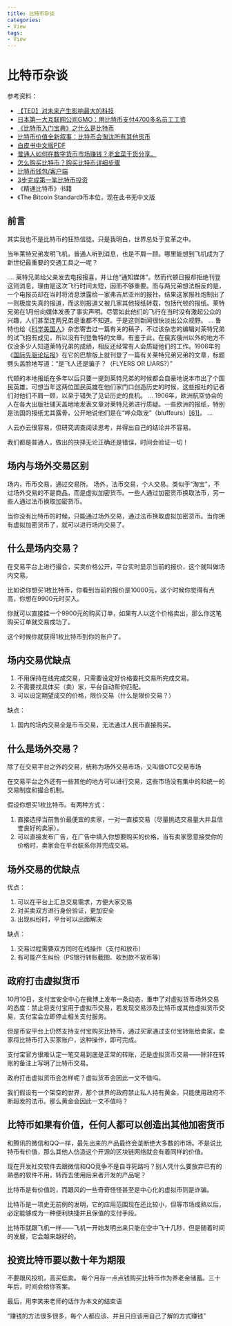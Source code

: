 ```yaml
---
title: 比特币杂谈
categories:
- View
tags:
- View
---
```

比特币杂谈
===
参考资料：
- [【TED】对未来产生影响最大的科技](http://open.163.com/newview/movie/free?pid=MC0Q7LQR3&mid=MC0Q97OP1)
- [日本第一大互联网公司GMO：用比特币支付4700多名员工工资](https://www.jinse.com/blockchain/452580.html)
- [《比特币入门宝典》之什么是比特币](http://bjiebtc.com/shenme-bitebi/)
- [比特币价值全新叙事：比特币会淘汰所有其他货币](http://btc66.net/?p=1766)
- [白皮书中文版PDF](https://github.com/GammaGao/bitcoinwhitepaper/blob/master/bitcoin_cn.pdf)
- [普通人如何在数字货币市场赚钱？老韭菜干货分享。](https://www.bilibili.com/video/av67624819/?spm_id_from=trigger_reload)
- [怎么购买比特币？购买比特币详细步骤](https://zhuanlan.zhihu.com/p/67803602)
- [比特币钱包/客户端](https://electrum.org/#download)
- [3步完成第一笔比特币投资](http://bjiebtc.com/rumen-bitebi/)
- 《精通比特币》书籍
- 《The Bitcoin Standard》币本位，现在此书无中文版

## 前言
其实我也不是比特币的狂热信徒。只是我明白，世界总处于变革之中。

当年莱特兄弟发明飞机，普通人听到消息，也是不屑一顾。哪里能想到飞机成为了新世纪最重要的交通工具之一呢？

....
莱特兄弟给父亲发去电报报喜，并让他“通知媒体”。然而代顿日报却拒绝刊登这则消息，理由是这次飞行时间太短，因而不够重要。而与两兄弟想法相反的是，一个电报员却在当时将消息泄露给一家弗吉尼亚州的报社，结果这家报社炮制出了一则极度失真的报道，而这则报道又被几家其他报纸转载，包括代顿的报纸。莱特兄弟在1月份向媒体发表了事实声明。尽管如此他们的飞行在当时没有激起公众的兴趣，人们甚至连两兄弟是谁都不知道。于是这则新闻很快淡出公众视野。
...
鲁特也给《[科学美国人](https://zh.wikipedia.org/wiki/%E7%A7%91%E5%AD%A6%E7%BE%8E%E5%9B%BD%E4%BA%BA "科学美国人")》杂志寄去过一篇有关的稿子，不过该杂志的编辑对莱特兄弟的试飞抱有成见，所以没有刊登鲁特的文章。有鉴于此，在俄亥俄州以外的地方不仅没多少人知道莱特兄弟的成绩，相反还经常有人会质疑他们的工作。1906年的《[国际先驱论坛报](https://zh.wikipedia.org/wiki/%E5%9B%BD%E9%99%85%E5%85%88%E9%A9%B1%E8%AE%BA%E5%9D%9B%E6%8A%A5 "国际先驱论坛报")》在它的巴黎版上就刊登了一篇有关莱特兄弟兄弟的文章，标题劈头盖脸地写道：“是飞人还是骗子？（FLYERS OR LIARS?）”

代顿的本地报纸在多年以后只要一提到莱特兄弟的时候都会自豪地说本市出了个国民英雄，可想当年这两位国民英雄在他们家门口创造历史的时候，这些报社的记者们对他们不屑一顾，以至于错失了见证历史的良机。
...
1906年，欧洲航空协会的人在各大出版社铺天盖地地发表文章对莱特兄弟进行质疑。一些欧洲的报纸，特别是法国的报纸尤其露骨，公开地说他们是在“哗众取宠”（bluffeurs）[[61]](https://zh.wikipedia.org/wiki/%E8%8E%B1%E7%89%B9%E5%85%84%E5%BC%9F#cite_note-WriB-61)。
...

人云亦云很容易，但研究调查阅读思考，并得出自己的结论并不容易。

我们都是普通人，做出的抉择无论正确还是错误，时间会验证一切！

## 场内与场外交易区别

场内，币币交易，通过交易所。
场外，法币交易，个人交易。类似于“淘宝”，不过场外交易的不是商品，而是虚拟加密货币。一些人通过加密货币换取法币，另一些人通过法币换取加密货币。

当你没有比特币的时候，只能通过场外交易，通过法币换取虚拟加密货币。当你拥有虚拟加密货币了，就可以进行场内交易了。

## 什么是场内交易？

在交易平台上进行撮合，买卖价格公开，平台实时显示当前的报价，这个就叫做场内交易。

比如说你想买1枚比特币，你看到当前的报价是10000元，这个时候你觉得有点高，你想在9900元时买入。

你就可以直接挂一个9900元的购买订单，如果有人以这个价格卖出，那么你这笔购买订单就交易成功了。

这个时候你就获得1枚比特币到你的账户了。

## 场内交易优缺点
1.  不用保持在线完成交易，只需要设定好价格委托交易所完成交易。
2.  不需要找具体买（卖）家，平台自动帮你匹配。
3.  可以设定期望成交的价格，限价交易（什么是限价交易？）

缺点：

1.  国内的场内交易全是币币交易，无法通过人民币直接购买。

## 什么是场外交易？

除了在交易平台之外的交易，统称为场外交易市场，又叫做OTC交易市场

在交易平台之外还有一些其他的地方可以进行交易，这些市场没有集中的和统一的交易制度和撮合机制。

假设你想买1枚比特币。有两种方式：

1.  直接选择当前售价最便宜的卖家，一对一直接交易（尽量挑选交易量大并且信誉良好的卖家）。
2.  可以直接发布广告，在广告中填入你想要购买的价格，当有卖家愿意接受你的价格时，卖家会在平台联系你并完成交易。

## 场外交易的优缺点

优点：

1.  可以在平台上汇总交易需求，方便大家交易
2.  对买卖双方进行身份验证，更加安全
3.  出现纠纷时，平台可以出面解决

缺点：

1.  交易过程需要双方同时在线操作（支付和放币）
2.  有可能产生纠纷（PS银行转账截图、收到款不放币等）

## 政府打击虚拟货币

10月10日，支付宝安全中心在微博上发布一条动态，重申了对虚拟货币场外交易的态度：禁止将支付宝用于虚拟币交易，若发现交易涉及比特币或其他虚拟货币交易，支付宝会立即停止相关支付服务。

但是币安平台上仍然支持支付宝购买比特币，通过买家通过支付宝转账给卖家，卖家将比特币打入买家账户，这种操作，即可完成。

支付宝官方很难认定一笔交易到底是正常的转账，还是虚拟货币交易——除非在转账的备注上写明了比特币交易。

政府打击虚拟货币会怎样呢？虚拟货币会因此一文不值吗。

我们假设有一个架空的世界，那个世界的政府禁止私人持有黄金，只能使用政府不断超发的法币。那么黄金会因此一文不值吗？

## 比特币如果有价值，任何人都可以创造出其他加密货币

和腾讯的微信和QQ一样，最先出来的产品最终会垄断绝大多数的市场。不是说比特币有价值，那么其他人仿造这个开源的区块链网络就会有着同样的价值。

现在开发社交软件去跟微信和QQ竞争不是自寻死路吗？别人凭什么要放弃已有的熟悉的软件不用，转而去使用后来者开发的产品呢？

比特币是有价值的，而跟风的一些奇奇怪怪甚至是中心化的虚拟币则是诈骗。

比特币是一项史无前例的发明，它的应用范围现在还比较小，但等市场成熟以后，必定能够成为一种便利快捷并且保值的支付手段。

比特币就跟飞机一样——飞机一开始发明出来只能在空中飞十几秒，但是随着时间的发展，它会越来越好的。

## 投资比特币要以数十年为期限

不要跟风投机，高买低卖。
每个月存一点点钱购买比特币作为养老金储蓄。三十年后，时间会给你答案。

最后，用李笑来老师的话作为本文的结束语

“赚钱的方法很多很多，每个人都应该、并且只应该用自己了解的方式赚钱”
